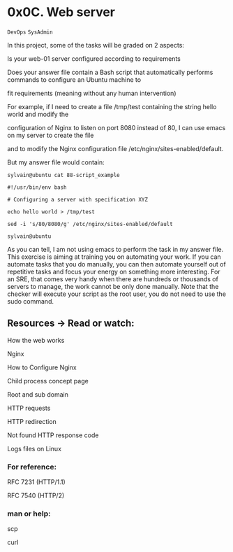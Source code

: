 # 0x0C. Web server

`DevOps`  `SysAdmin`

In this project, some of the tasks will be graded on 2 aspects:


Is your web-01 server configured according to requirements


Does your answer file contain a Bash script that automatically performs commands to configure an Ubuntu machine to

fit requirements (meaning without any human intervention)

For example, if I need to create a file /tmp/test containing the string hello world and modify the

configuration of Nginx to listen on port 8080 instead of 80, I can use emacs on my server to create the file

and to modify the Nginx configuration file /etc/nginx/sites-enabled/default.

But my answer file would contain:


```
sylvain@ubuntu cat 88-script_example

#!/usr/bin/env bash

# Configuring a server with specification XYZ

echo hello world > /tmp/test

sed -i 's/80/8080/g' /etc/nginx/sites-enabled/default

sylvain@ubuntu
```

As you can tell, I am not using emacs to perform the task in my answer file. 
This exercise is aiming at training you on automating your work. 
If you can automate tasks that you do manually, you can then automate yourself out of repetitive tasks
and focus your energy on something more interesting. For an SRE, that comes very handy when there are hundreds or 
thousands of servers to manage, the work cannot be only done manually. 
Note that the checker will execute your script as the root user, you do not need to use the sudo command.


## Resources -> Read or watch:

How the web works

Nginx

How to Configure Nginx

Child process concept page

Root and sub domain

HTTP requests

HTTP redirection

Not found HTTP response code

Logs files on Linux

### For reference:

RFC 7231 (HTTP/1.1)

RFC 7540 (HTTP/2)

### man or help:

scp

curl
